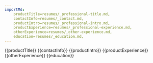 ```yaml
---
importMd: 
    productTitle=resumes/_professional-title.md,
    contactInfo=resumes/_contact.md,
    productIntro=resumes/_professional-intro.md,
    productExperience=resumes/_professional-experience.md,
    otherExperience=resumes/_other-experience.md,
    education=resumes/_education.md,
---
```


{{productTitle}}
{{contactInfo}}
{{productIntro}}
{{productExperience}}
{{otherExperience}}
{{education}}
